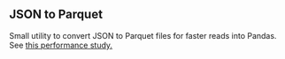 ## JSON to Parquet

Small utility to convert JSON to Parquet files for faster reads into Pandas. See [this performance study.](https://www.architecture-performance.fr/ap_blog/loading-data-into-a-pandas-dataframe-a-performance-study/) 
